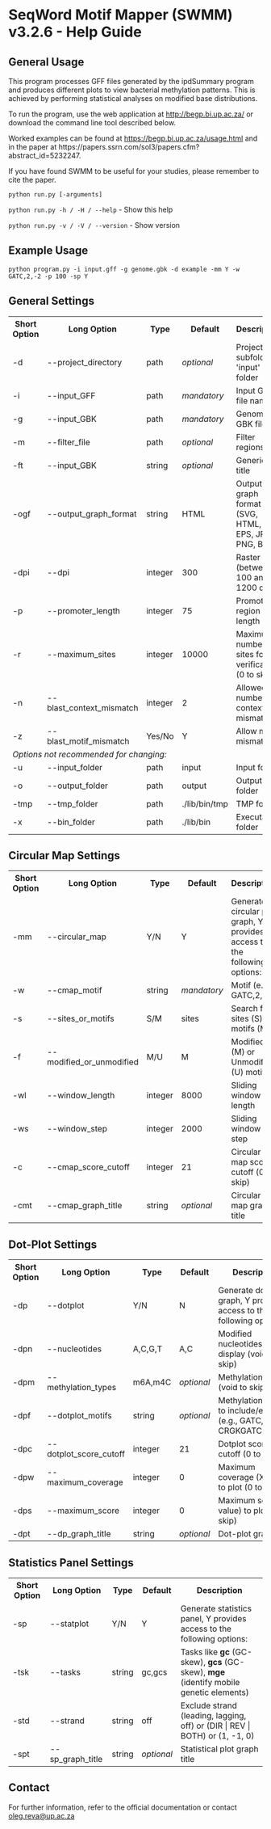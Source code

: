 <h1>SeqWord Motif Mapper (SWMM) v3.2.6 - Help Guide</h1>
  
  <h2>General Usage</h2>
  <p>This program processes GFF files generated by the ipdSummary program and produces different plots to view bacterial methylation patterns. This is achieved by performing statistical analyses on modified base distributions. </p>
  <p>To run the program, use the web application at <a href='http://begp.bi.up.ac.za/'>http://begp.bi.up.ac.za/</a> or download the command line tool described below.</p>
  <p> Worked examples can be found at <a href='https://begp.bi.up.ac.za/usage.html'>https://begp.bi.up.ac.za/usage.html</a> and in the paper at https://papers.ssrn.com/sol3/papers.cfm?abstract_id=5232247. </p> 
  <p> If you have found SWMM to be useful for your studies, please remember to cite the paper. </p>
  <p><code>python run.py [-arguments]</code></p>
  <p><code>python run.py -h / -H / --help</code> - Show this help</p>
  <p><code>python run.py -v / -V / --version</code> - Show version</p>


  <h2>Example Usage</h2>
  <p><code>python program.py -i input.gff -g genome.gbk -d example -mm Y -w GATC,2,-2 -p 100 -sp Y</code></p>
  
  <h2>General Settings</h2>
  <table>
      <tr>
          <th>Short Option</th>
          <th>Long Option</th>
          <th>Type</th>
          <th>Default</th>
          <th>Description</th>
      </tr>
      <tr><td>-d</td><td>--project_directory</td><td>path</td><td><i>optional</i></td><td>Project subfolder in 'input' folder</td></tr>
      <tr><td>-i</td><td>--input_GFF</td><td>path</td><td><i>mandatory</i></td><td>Input GFF file name</td></tr>
      <tr><td>-g</td><td>--input_GBK</td><td>path</td><td><i>mandatory</i></td><td>Genome GBK file</td></tr>
      <tr><td>-m</td><td>--filter_file</td><td>path</td><td><i>optional</i></td><td>Filter regions</td></tr>
      <tr><td>-ft</td><td>--input_GBK</td><td>string</td><td><i>optional</i></td><td>Generic file title</td></tr>
      <tr><td>-ogf</td><td>--output_graph_format</td><td>string</td><td>HTML</td><td>Output graph format (SVG, HTML, PDF, EPS, JPG, PNG, BMP)</td></tr>
      <tr><td>-dpi</td><td>--dpi</td><td>integer</td><td>300</td><td>Raster DPI (between 100 and 1200 dpi)</td></tr>
      <tr><td>-p</td><td>--promoter_length</td><td>integer</td><td>75</td><td>Promoter region length</td></tr>
      <tr><td>-r</td><td>--maximum_sites</td><td>integer</td><td>10000</td><td>Maximum number of sites for verification (0 to skip)</td></tr>
      <tr><td>-n</td><td>--blast_context_mismatch</td><td>integer</td><td>2</td><td>Allowed number of context mismatches</td></tr>
      <tr><td>-z</td><td>--blast_motif_mismatch</td><td>Yes/No</td><td>Y</td><td>Allow motif mismatch</td></tr>
      <tr><td colspan=5><i>Options not recommended for changing:</i></td></tr>
      <tr><td>-u</td><td>--input_folder</td><td>path</td><td>input</td><td>Input folder</td></tr>
      <tr><td>-o</td><td>--output_folder</td><td>path</td><td>output</td><td>Output folder</td></tr>
      <tr><td>-tmp</td><td>--tmp_folder</td><td>path</td><td>./lib/bin/tmp</td><td>TMP folder</td></tr>
      <tr><td>-x</td><td>--bin_folder</td><td>path</td><td>./lib/bin</td><td>Executable folder</td></tr>
  </table>
  
  <h2>Circular Map Settings</h2>
  <table>
      <tr>
          <th>Short Option</th>
          <th >Long Option</th>
          <th>Type</th>
          <th>Default</th>
          <th>Description</th>
      </tr>
      <tr><td>-mm</td><td>--circular_map</td><td>Y/N</td><td>Y</td><td>Generate circular plot graph, Y provides access to the following options:</td></tr>
      <tr><td>-w</td><td>--cmap_motif</td><td>string</td><td><i>mandatory</i></td><td>Motif (e.g., GATC,2,-2)</td></tr>
      <tr><td>-s</td><td>--sites_or_motifs</td><td>S/M</td><td>sites</td><td>Search for sites (S) or motifs (M)</td></tr>
      <tr><td>-f</td><td>--modified_or_unmodified</td><td>M/U</td><td>M</td><td>Modified (M) or Unmodified (U) motifs</td></tr>
      <tr><td>-wl</td><td>--window_length</td><td>integer</td><td>8000</td><td>Sliding window length</td></tr>
      <tr><td>-ws</td><td>--window_step</td><td>integer</td><td>2000</td><td>Sliding window step</td></tr>
      <tr><td>-c</td><td>--cmap_score_cutoff</td><td>integer</td><td>21</td><td>Circular map score cutoff (0 to skip)</td></tr>
      <tr><td>-cmt</td><td>--cmap_graph_title</td><td>string</td><td><i>optional</i></td><td>Circular map graph title</td></tr>
  </table>
  
  <h2>Dot-Plot Settings</h2>
  <table>
      <tr>
          <th>Short Option</th>
          <th>Long Option</th>
          <th>Type</th>
          <th>Default</th>
          <th>Description</th>
      </tr>
      <tr><td>-dp</td><td>--dotplot</td><td>Y/N</td><td>N</td><td>Generate dot-plot graph, Y provides access to the following options:</td></tr>
      <tr><td>-dpn</td><td>--nucleotides</td><td>A,C,G,T</td><td>A,C</td><td>Modified nucleotides to display (void to skip)</td></tr>
      <tr><td>-dpm</td><td>--methylation_types</td><td>m6A,m4C</td><td><i>optional</i></td><td>Methylation types (void to skip)</td></tr>
      <tr><td>-dpf</td><td>--dotplot_motifs</td><td>string</td><td><i>optional</i></td><td>Methylation motifs to include/exclude (e.g., GATC,2,-2; -CRGKGATC,1,6,-2)</td></tr>
      <tr><td>-dpc</td><td>--dotplot_score_cutoff</td><td>integer</td><td>21</td><td>Dotplot score cutoff (0 to skip)</td></tr>
      <tr><td>-dpw</td><td>--maximum_coverage</td><td>integer</td><td>0</td><td>Maximum coverage (X value) to plot (0 to skip)</td></tr>
      <tr><td>-dps</td><td>--maximum_score</td><td>integer</td><td>0</td><td>Maximum score (Y value) to plot (0 to skip)</td></tr>
      <tr><td>-dpt</td><td>--dp_graph_title</td><td>string</td><td><i>optional</i></td><td>Dot-plot graph title</td></tr>
  </table>
  
  <h2>Statistics Panel Settings</h2>
  <table>
      <tr>
          <th>Short Option</th>
          <th>Long Option</th>
          <th>Type</th>
          <th>Default</th>
          <th>Description</th>
      </tr>
      <tr><td>-sp</td><td>--statplot</td><td>Y/N</td><td>Y</td><td>Generate statistics panel, Y provides access to the following options:</td></tr>
      <tr><td>-tsk</td><td>--tasks</td><td>string</td><td>gc,gcs</td><td>Tasks like <b>gc</b> (GC-skew), <b>gcs</b> (GC-skew), <b>mge</b> (identify mobile genetic elements)</td></tr>
      <tr><td>-std</td><td>--strand</td><td>string</td><td>off</td><td>Exclude strand (leading, lagging, off) or (DIR | REV | BOTH) or (1, -1, 0)</td></tr>
      <tr><td>-spt</td><td>--sp_graph_title</td><td>string</td><td><i>optional</i></td><td>Statistical plot graph title</td></tr>
  </table>
  
  <h2>Contact</h2>
  <p>For further information, refer to the official documentation or contact <a href="mailto:oleg.reva@up.ac.za">oleg.reva@up.ac.za</a></p>


